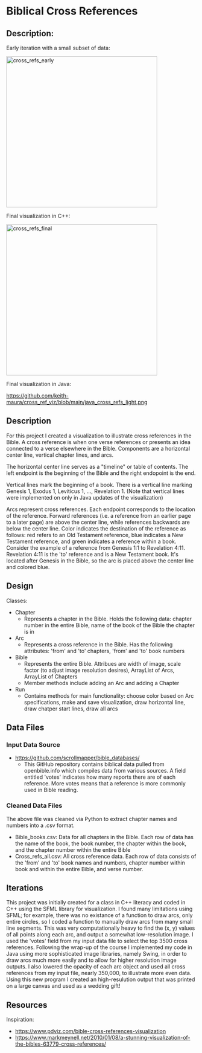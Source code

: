 
# Biblical Cross References
## Description:
Early iteration with a small subset of data:





<img src="https://user-images.githubusercontent.com/71294657/205728916-437c45be-bc9f-43cf-b9cd-eea7621b357b.jpg" alt="cross_refs_early" width="400"/>

Final visualization in C++:




<img src="https://user-images.githubusercontent.com/71294657/205728921-93c1d5ab-fb95-4341-90d8-b2a4e42936c9.jpg" alt="cross_refs_final" width="400"/>

Final visualization in Java:




https://github.com/keith-maura/cross_ref_viz/blob/main/java_cross_refs_light.png

## Description

For this project I created a visualization to illustrate cross references in the Bible. A cross reference is when one verse references or presents an idea connected to a verse elsewhere in the Bible. Components are a horizontal center line, vertical chapter lines, and arcs.

The horizontal center line serves as a "timeline" or table of contents. The left endpoint is the beginning of the Bible and the right endopoint is the end.

Vertical lines mark the beginning of a book. There is a vertical line marking Genesis 1, Exodus 1, Leviticus 1, ..., Revelation 1. (Note that vertical lines were implemented on only in Java updates of the visualization)

Arcs represent cross references. Each endpoint corresponds to the location of the reference. Forward references (i.e. a reference from an earlier page to a later page) are above the center line, while references backwards are below the center line. Color indicates the destination of the reference as follows: red refers to an Old Testament reference, blue indicates a New Testament reference, and green indicates a reference within a book. Consider the example of a reference from Genesis 1:1 to Revelation 4:11. Revelation 4:11 is the 'to' reference and is a New Testament book. It's located after Genesis in the Bible, so the arc is placed above the center line and colored blue.

## Design

Classes:
* Chapter
  * Represents a chapter in the Bible. Holds the following data: chapter number in the entire Bible, name of the book of the Bible the chapter is in
* Arc
  * Represents a cross reference in the Bible. Has the following attributes: 'from' and 'to' chapters, 'from' and 'to' book numbers
* Bible
  * Represents the entire Bible. Attribues are width of image, scale factor (to adjust image resolution desires), ArrayList of Arcs, ArrayList of Chapters
  * Member methods include adding an Arc and adding a Chapter
* Run
  * Contains methods for main functionality: choose color based on Arc specifications, make and save visualization, draw horizontal line, draw chatper start lines, draw all arcs

## Data Files
### Input Data Source
* https://github.com/scrollmapper/bible_databases/
  * This GitHub repository contains biblical data pulled from openbible.info which compiles data from various sources. A field entitled 'votes' indicates how many reports there are of each reference. More votes means that a reference is more commonly used in Bible reading.
### Cleaned Data Files
The above file was cleaned via Python to extract chapter names and numbers into a .csv format. 
* Bible_books.csv: Data for all chapters in the Bible. Each row of data has the name of the book, the book number, the chapter within the book, and the chapter number within the entire Bible
* Cross_refs_all.csv: All cross reference data. Each row of data consists of the 'from' and 'to' book names and numbers, chapter number within book and within the entire Bible, and verse number.

## Iterations

This project was initially created for a class in C++ literacy and coded in C++ using the SFML library for visualization. I found many limitations using SFML; for example, there was no existance of a function to draw arcs, only entire circles, so I coded a function to manually draw arcs from many small line segments. This was very computationally heavy to find the (x, y) values of all points along each arc, and output a somewhat low-resolution image. I used the 'votes' field from my input data file to select the top 3500 cross references. Following the wrap-up of the course I implemented my code in Java using more sophisticated image libraries, namely Swing, in order to draw arcs much more easily and to allow for higher resolution image outputs. I also lowered the opacity of each arc object and used all cross references from my input file, nearly 350,000, to illustrate more even data. Using this new program I created an high-resulution output that was printed on a large canvas and used as a wedding gift!


## Resources

Inspiration:
* https://www.pdviz.com/bible-cross-references-visualization
* https://www.markmeynell.net/2010/01/08/a-stunning-visualization-of-the-bibles-63779-cross-references/
